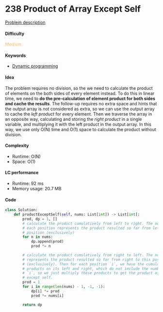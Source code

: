 238 Product of Array Except Self
=======================
[Problem description](https://leetcode.com/problems/product-of-array-except-self/)

#### Difficulty
<span style="color:#FABC60">Medium</span>

#### Keywords
- [Dynamic programming](../categories/dp.md)

  
#### Idea
The problem requires no division, so the we need to calculate the product of elements on the both sides of every element instead. To do this in linear time, we need to **do the pre-calculation of element product for both sides and cache the results**. The follow-up requires no extra space and hints that the output array is not considered as extra, so we can use the output array to cache the *left product* for every element. Then we traverse the array in an opposite way, calculating and storing the *right product* in a single variable, and multiplying it with the left product in the output array. In this way, we use only O(N) time and O(1) space to calculate the product without division. 

#### Complexity
- Runtime: O(N)
- Space: O(1)
  
#### LC performance
- Runtime: 92 ms
- Memory usage: 20.7 MB

#### Code

```python
class Solution:
    def productExceptSelf(self, nums: List[int]) -> List[int]:
        prod, dp = 1, []
        # calculate the product cumulatively from left to right. The number at 
        # each position represents the product resulted so far from left to this 
        # position (exclusively)
        for n in nums:
            dp.append(prod)
            prod *= n
        
        # calculate the product cumulatively from right to left. The number 
        # represents the product resulted so far from right to this position 
        # (exclusively). Then for each position `i`, we have the cumulative 
        # products on its left and right, which do not include the number at 
        # `i`, so we just multiply these products to get the product of array 
        # except self. 
        prod = 1
        for i in range(len(nums) - 1, -1, -1):
            dp[i] *= prod
            prod *= nums[i]
            
        return dp
```